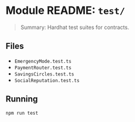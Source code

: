 # Module README: `test/`

> Summary: Hardhat test suites for contracts.

## Files
- `EmergencyMode.test.ts`
- `PaymentRouter.test.ts`
- `SavingsCircles.test.ts`
- `SocialReputation.test.ts`

## Running
```bash
npm run test
```
